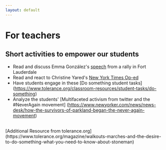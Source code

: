 ```yaml
---
layout: default
---
```


For teachers
============
## Short activities to empower our students

- Read and discuss Emma González's [speech](https://www.nytimes.com/2018/02/18/us/emma-gonzalez-florida-shooting.html "Link to speech") from a rally in Fort Lauderdale
- Read and react to Christine Yared's [New York Times Op-ed](https://www.nytimes.com/2018/02/18/opinion/florida-school-shooting-guns.html?mtrref=www.google.com&assetType=opinion "Link to Op-ed")
- Have students engage in these [Do something student tasks] (https://www.tolerance.org/classroom-resources/student-tasks/do-something)
- Analyze the students' [Multifaceted activism from twitter and the #NeverAgain movement] (https://www.newyorker.com/news/news-desk/how-the-survivors-of-parkland-began-the-never-again-movement)
<br>
[Additional Resource from tolerance.org] (https://www.tolerance.org/magazine/walkouts-marches-and-the-desire-to-do-something-what-you-need-to-know-about-stoneman)
